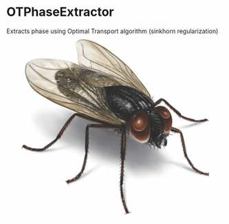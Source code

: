# OTPhaseExtractor
Extracts phase using Optimal Transport algorithm (sinkhorn regularization)
![alt text](https://github.com/atorchylo/ZStackingOptics/blob/main/imgs/fly.png)
